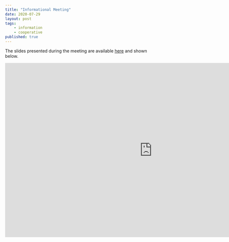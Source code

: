```yaml
---
title: "Informational Meeting"
date: 2020-07-29
layout: post
tags:
    - information
    - cooperative
published: true
---
```


The slides presented during the meeting are available [here](https://docs.google.com/presentation/d/1gs5S7P75kFXSZigIaLtSvbqLg7SYPegOkhCF_PC6j20/edit#slide=id.g8c9308cfb9_0_168) and shown below.

<iframe src="https://docs.google.com/presentation/d/e/2PACX-1vQpVK2_C7R9bBNRCGr2-wYBsDi1X6Cb5AslJOs4rTUq_Mgs42BnDeqmJ619TYeB_Lnrt2tCnLQ94SJt/embed?start=false&loop=false&delayms=3000" frameborder="0" width="960" height="569" allowfullscreen="true" mozallowfullscreen="true" webkitallowfullscreen="true"></iframe>

